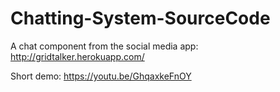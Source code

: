 # Chatting-System-SourceCode
 A chat component from the social media app: http://gridtalker.herokuapp.com/
 
 Short demo: https://youtu.be/GhqaxkeFnOY

